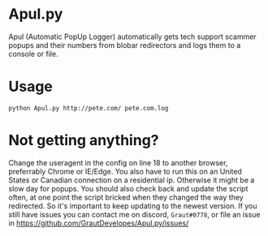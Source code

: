 # Apul.py
Apul (Automatic PopUp Logger) automatically gets tech support scammer popups and their numbers from blobar redirectors and logs them to a console or file.
# Usage
`python Apul.py http://pete.com/ pete.com.log`
# Not getting anything?
Change the useragent in the config on line 18 to another browser, preferrably Chrome or IE/Edge. You also have to run this on an United States or Canadian connection on a residential ip. Otherwise it might be a slow day for popups. You should also check back and update the script often, at one point the script bricked when they changed the way they redirected. So it's important to keep updating to the newest version.
If you still have issues you can contact me on discord, `Graut#0778`, or file an issue in https://github.com/GrautDevelopes/Apul.py/issues/
